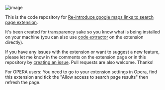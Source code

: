 ![image](https://github.com/mrakowski0/readd-gmaps-links-chrome-extension/assets/1478521/5fdb7ef6-7a43-45d3-8f3b-c0f7aff2a183)

This is the code repository for [Re-introduce google maps links to search page extension](https://chromewebstore.google.com/detail/mjkkdbmdflkcjmonelmlokplkgnjcnji?hl=en-GB&authuser=0).

It's been created for transparency sake so you know what is being installed on your machine (you can also use [code extractor](https://chromewebstore.google.com/detail/chrome-extension-source-v/jifpbeccnghkjeaalbbjmodiffmgedin) on the extension directly).

If you have any issues with the extension or want to suggest a new feature, please let me know in the comments on the extension page or in this repository by [creating an issue](https://github.com/mrakowski0/readd-gmaps-links-chrome-extension/issues). Pull requests are also welcome.
Thanks!


For OPERA users:
You need to go to your extension settings in Opera, find this extension and tick the "Allow access to search page results" then refresh the page.
